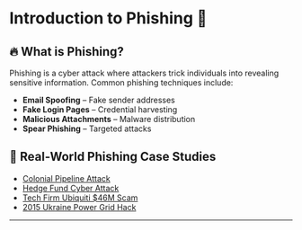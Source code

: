 # Introduction to Phishing 🚀

## 🔥 What is Phishing?
Phishing is a cyber attack where attackers trick individuals into revealing sensitive information. Common phishing techniques include:
- **Email Spoofing** – Fake sender addresses
- **Fake Login Pages** – Credential harvesting
- **Malicious Attachments** – Malware distribution
- **Spear Phishing** – Targeted attacks

## 📌 Real-World Phishing Case Studies
- [Colonial Pipeline Attack](https://abnormalsecurity.com/blog/colonial-pipeline-attack-phishing-email-likely-the-culprit)
- [Hedge Fund Cyber Attack](https://www.secureworld.io/industry-news/hedge-fund-closes-after-bec-cyber-attack)
- [Tech Firm Ubiquiti $46M Scam](https://krebsonsecurity.com/2015/08/tech-firm-ubiquiti-suffers-46m-cyberheist)
- [2015 Ukraine Power Grid Hack](https://en.wikipedia.org/wiki/2015_Ukraine_power_grid_hack)

---

